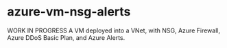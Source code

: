 # azure-vm-nsg-alerts
WORK IN PROGRESS
A VM deployed into a VNet, with NSG, Azure Firewall, Azure DDoS Basic Plan, and Azure Alerts.
